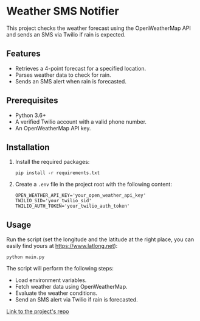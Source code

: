 # Weather SMS Notifier

This project checks the weather forecast using the OpenWeatherMap API and sends an SMS via Twilio if rain is expected. 

## Features

- Retrieves a 4-point forecast for a specified location.
- Parses weather data to check for rain.
- Sends an SMS alert when rain is forecasted.

## Prerequisites

- Python 3.6+
- A verified Twilio account with a valid phone number.
- An OpenWeatherMap API key.

## Installation

1. Install the required packages:
    ```
    pip install -r requirements.txt
    ```

2. Create a `.env` file in the project root with the following content:
    ```
    OPEN_WEATHER_API_KEY='your_open_weather_api_key'
    TWILIO_SID='your_twilio_sid'
    TWILIO_AUTH_TOKEN='your_twilio_auth_token'
    ```

## Usage

Run the script (set the longitude and the latitude at the right place, you can easily
find yours at https://www.latlong.net):
```
python main.py
```
The script will perform the following steps:
- Load environment variables.
- Fetch weather data using OpenWeatherMap.
- Evaluate the weather conditions.
- Send an SMS alert via Twilio if rain is forecasted.

[Link to the project's repo](https://github.com/Songhai9/Sending-SMS-When-Raining)


